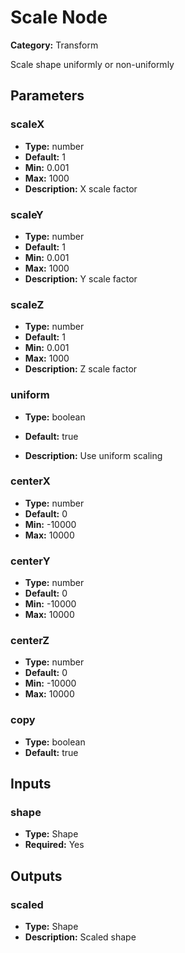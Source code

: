 
# Scale Node

**Category:** Transform

Scale shape uniformly or non-uniformly

## Parameters


### scaleX
- **Type:** number
- **Default:** 1
- **Min:** 0.001
- **Max:** 1000
- **Description:** X scale factor


### scaleY
- **Type:** number
- **Default:** 1
- **Min:** 0.001
- **Max:** 1000
- **Description:** Y scale factor


### scaleZ
- **Type:** number
- **Default:** 1
- **Min:** 0.001
- **Max:** 1000
- **Description:** Z scale factor


### uniform
- **Type:** boolean
- **Default:** true


- **Description:** Use uniform scaling


### centerX
- **Type:** number
- **Default:** 0
- **Min:** -10000
- **Max:** 10000



### centerY
- **Type:** number
- **Default:** 0
- **Min:** -10000
- **Max:** 10000



### centerZ
- **Type:** number
- **Default:** 0
- **Min:** -10000
- **Max:** 10000



### copy
- **Type:** boolean
- **Default:** true





## Inputs


### shape
- **Type:** Shape
- **Required:** Yes



## Outputs


### scaled
- **Type:** Shape
- **Description:** Scaled shape



